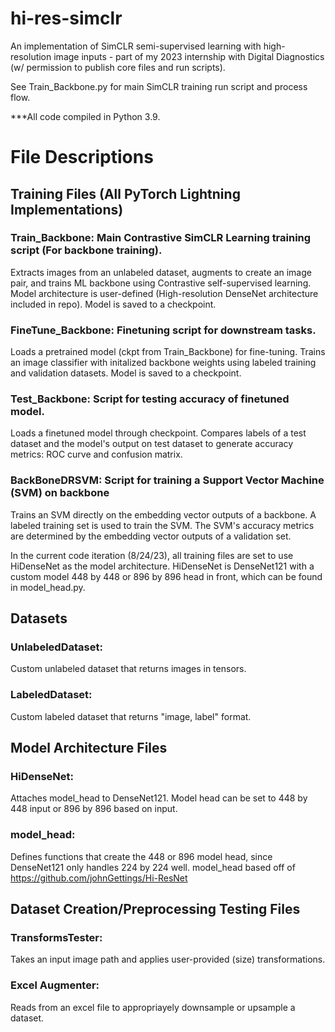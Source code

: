 # hi-res-simclr
An implementation of SimCLR semi-supervised learning with high-resolution image inputs - part of my 2023 internship with Digital Diagnostics (w/ permission to publish core files and run scripts).


See Train_Backbone.py for main SimCLR training run script and process flow.



***All code compiled in Python 3.9.

# File Descriptions

## Training Files (All PyTorch Lightning Implementations)

### Train_Backbone: Main Contrastive SimCLR Learning training script (For backbone training).
Extracts images from an unlabeled dataset, augments to create an image pair, and trains ML backbone using Contrastive self-supervised learning. Model architecture is user-defined (High-resolution DenseNet architecture included in repo). Model is saved to a checkpoint.

### FineTune_Backbone: Finetuning script for downstream tasks.
Loads a pretrained model (ckpt from Train_Backbone) for fine-tuning. Trains an image classifier with initalized backbone weights using labeled training and validation datasets. Model is saved to a checkpoint. 

### Test_Backbone: Script for testing accuracy of finetuned model.
Loads a finetuned model through checkpoint. Compares labels of a test dataset and the model's output on test dataset to generate accuracy metrics: ROC curve and confusion matrix.


### BackBoneDRSVM: Script for training a Support Vector Machine (SVM) on backbone

Trains an SVM directly on the embedding vector outputs of a backbone. A labeled training set is used to train the SVM. The SVM's accuracy metrics are determined by the embedding vector outputs of a validation set.

In the current code iteration (8/24/23), all training files are set to use HiDenseNet as the model architecture.
HiDenseNet is DenseNet121 with a custom model 448 by 448 or 896 by 896 head in front, which can be found in model_head.py.

## Datasets

### UnlabeledDataset: 
Custom unlabeled dataset that returns images in tensors. 

### LabeledDataset: 
Custom labeled dataset that returns "image, label" format.


## Model Architecture Files


### HiDenseNet: 
Attaches model_head to DenseNet121. Model head can be set to 448 by 448 input or 896 by 896 based on input.

### model_head: 
Defines functions that create the 448 or 896 model head, since DenseNet121 only handles 224 by 224 well.
model_head based off of https://github.com/johnGettings/Hi-ResNet

## Dataset Creation/Preprocessing Testing Files

### TransformsTester: 
Takes an input image path and applies user-provided (size) transformations.  
### Excel Augmenter: 
Reads from an excel file to appropriayely downsample or upsample a dataset.
